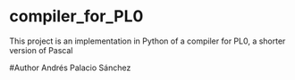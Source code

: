 # compiler_for_PL0
This project is an implementation in Python of a compiler for PL0, a shorter version of Pascal

#Author
Andrés Palacio Sánchez
